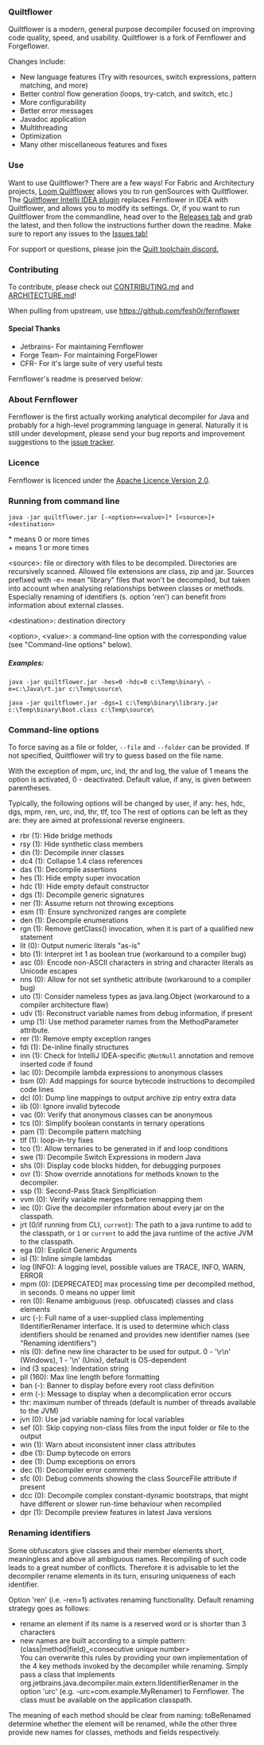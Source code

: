 ### Quiltflower

Quiltflower is a modern, general purpose decompiler focused on improving code quality, speed, and usability. Quiltflower is a fork of Fernflower and Forgeflower.

Changes include:
- New language features (Try with resources, switch expressions, pattern matching, and more)
- Better control flow generation (loops, try-catch, and switch, etc.)
- More configurability
- Better error messages
- Javadoc application
- Multithreading
- Optimization
- Many other miscellaneous features and fixes

### Use
Want to use Quiltflower? There are a few ways! For Fabric and Architectury projects, [Loom Quiltflower](https://github.com/Juuxel/LoomQuiltflower) allows you to run genSources with Quiltflower.
The [Quiltflower Intellij IDEA plugin](https://plugins.jetbrains.com/plugin/18032-quiltflower) replaces Fernflower in IDEA with Quiltflower, and allows you to modify its settings.
Or, if you want to run Quiltflower from the commandline, head over to the [Releases tab](https://github.com/QuiltMC/quiltflower/releases) and grab the latest, and then follow the instructions further down the readme.
Make sure to report any issues to the [Issues tab!](https://github.com/QuiltMC/quiltflower/issues)

For support or questions, please join the [Quilt toolchain discord.](https://discord.quiltmc.org/toolchain)

### Contributing
To contribute, please check out [CONTRIBUTING.md](./CONTRIBUTING.md) and [ARCHITECTURE.md](./ARCHITECTURE.md)!

When pulling from upstream, use https://github.com/fesh0r/fernflower

#### Special Thanks
* Jetbrains- For maintaining Fernflower
* Forge Team- For maintaining ForgeFlower
* CFR- For it's large suite of very useful tests

Fernflower's readme is preserved below:
### About Fernflower

Fernflower is the first actually working analytical decompiler for Java and 
probably for a high-level programming language in general. Naturally it is still 
under development, please send your bug reports and improvement suggestions to the
[issue tracker](https://github.com/QuiltMC/quiltflower/issues).

### Licence

Fernflower is licenced under the [Apache Licence Version 2.0](http://www.apache.org/licenses/LICENSE-2.0).

### Running from command line

`java -jar quiltflower.jar [-<option>=<value>]* [<source>]+ <destination>`

\* means 0 or more times\
\+ means 1 or more times

\<source>: file or directory with files to be decompiled. Directories are recursively scanned. Allowed file extensions are class, zip and jar.
          Sources prefixed with -e= mean "library" files that won't be decompiled, but taken into account when analysing relationships between 
          classes or methods. Especially renaming of identifiers (s. option 'ren') can benefit from information about external classes.          

\<destination>: destination directory 

\<option>, \<value>: a command-line option with the corresponding value (see "Command-line options" below).

##### Examples:

`java -jar quiltflower.jar -hes=0 -hdc=0 c:\Temp\binary\ -e=c:\Java\rt.jar c:\Temp\source\`

`java -jar quiltflower.jar -dgs=1 c:\Temp\binary\library.jar c:\Temp\binary\Boot.class c:\Temp\source\`

### Command-line options
To force saving as a file or folder, `--file` and `--folder` can be provided. If not specified, Quiltflower will try to guess based on the file name.

With the exception of mpm, urc, ind, thr and log, the value of 1 means the option is activated, 0 - deactivated. Default 
value, if any, is given between parentheses.

Typically, the following options will be changed by user, if any: hes, hdc, dgs, mpm, ren, urc, ind, thr, tlf, tco
The rest of options can be left as they are: they are aimed at professional reverse engineers.

- rbr (1): Hide bridge methods
- rsy (1): Hide synthetic class members
- din (1): Decompile inner classes
- dc4 (1): Collapse 1.4 class references
- das (1): Decompile assertions
- hes (1): Hide empty super invocation
- hdc (1): Hide empty default constructor
- dgs (1): Decompile generic signatures
- ner (1): Assume return not throwing exceptions
- esm (1): Ensure synchronized ranges are complete
- den (1): Decompile enumerations
- rgn (1): Remove getClass() invocation, when it is part of a qualified new statement
- lit (0): Output numeric literals "as-is"
- bto (1): Interpret int 1 as boolean true (workaround to a compiler bug)
- asc (0): Encode non-ASCII characters in string and character literals as Unicode escapes
- nns (0): Allow for not set synthetic attribute (workaround to a compiler bug)
- uto (1): Consider nameless types as java.lang.Object (workaround to a compiler architecture flaw)
- udv (1): Reconstruct variable names from debug information, if present
- ump (1): Use method parameter names from the MethodParameter attribute.
- rer (1): Remove empty exception ranges
- fdi (1): De-inline finally structures
- inn (1): Check for IntelliJ IDEA-specific `@NotNull` annotation and remove inserted code if found
- lac (0): Decompile lambda expressions to anonymous classes
- bsm (0): Add mappings for source bytecode instructions to decompiled code lines
- dcl (0): Dump line mappings to output archive zip entry extra data
- iib (0): Ignore invalid bytecode
- vac (0): Verify that anonymous classes can be anonymous
- tcs (0): Simplify boolean constants in ternary operations
- pam (1): Decompile pattern matching
- tlf (1): loop-in-try fixes
- tco (1): Allow ternaries to be generated in if and loop conditions
- swe (1): Decompile Switch Expressions in modern Java
- shs (0): Display code blocks hidden, for debugging purposes
- ovr (1): Show override annotations for methods known to the decompiler.
- ssp (1): Second-Pass Stack Simplficiation
- vvm (0): Verify variable merges before remapping them
- iec (0): Give the decompiler information about every jar on the classpath.
- jrt (0/if running from CLI, `current`): The path to a java runtime to add to the classpath, or `1` or `current` to add the java runtime of the active JVM to the classpath.
- ega (0): Explicit Generic Arguments
- isl (1): Inline simple lambdas
- log (INFO): A logging level, possible values are TRACE, INFO, WARN, ERROR
- mpm (0): [DEPRECATED] max processing time per decompiled method, in seconds. 0 means no upper limit
- ren (0): Rename ambiguous (resp. obfuscated) classes and class elements
- urc (-): Full name of a user-supplied class implementing IIdentifierRenamer interface. It is used to determine which class identifiers
           should be renamed and provides new identifier names (see "Renaming identifiers")
- nls (0): define new line character to be used for output. 0 - '\r\n' (Windows), 1 - '\n' (Unix), default is OS-dependent
- ind (3 spaces): Indentation string
- pll (160): Max line length before formatting
- ban (-): Banner to display before every root class definition
- erm (-): Message to display when a decomplication error occurs
- thr: maximum number of threads (default is number of threads available to the JVM)
- jvn (0): Use jad variable naming for local variables
- sef (0): Skip copying non-class files from the input folder or file to the output
- win (1): Warn about inconsistent inner class attributes
- dbe (1): Dump bytecode on errors
- dee (1): Dump exceptions on errors
- dec (1): Decompiler error comments
- sfc (0): Debug comments showing the class SourceFile attribute if present
- dcc (0): Decompile complex constant-dynamic bootstraps, that might have different or slower run-time behaviour when recompiled
- dpr (1): Decompile preview features in latest Java versions

### Renaming identifiers

Some obfuscators give classes and their member elements short, meaningless and above all ambiguous names. Recompiling of such
code leads to a great number of conflicts. Therefore it is advisable to let the decompiler rename elements in its turn, 
ensuring uniqueness of each identifier.

Option 'ren' (i.e. -ren=1) activates renaming functionality. Default renaming strategy goes as follows:
- rename an element if its name is a reserved word or is shorter than 3 characters
- new names are built according to a simple pattern: (class|method|field)_\<consecutive unique number>  
You can overwrite this rules by providing your own implementation of the 4 key methods invoked by the decompiler while renaming. Simply 
pass a class that implements org.jetbrains.java.decompiler.main.extern.IIdentifierRenamer in the option 'urc'
(e.g. -urc=com.example.MyRenamer) to Fernflower. The class must be available on the application classpath.

The meaning of each method should be clear from naming: toBeRenamed determine whether the element will be renamed, while the other three
provide new names for classes, methods and fields respectively.  